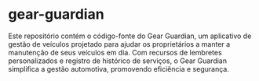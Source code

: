 # gear-guardian
Este repositório contém o código-fonte do Gear Guardian, um aplicativo de gestão de veículos projetado para ajudar os proprietários a manter a manutenção de seus veículos em dia. Com recursos de lembretes personalizados e registro de histórico de serviços, o Gear Guardian simplifica a gestão automotiva, promovendo eficiência e segurança.
